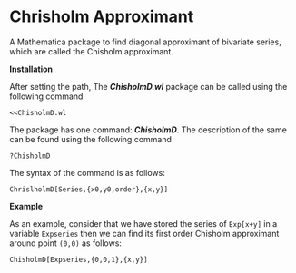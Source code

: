 # Chrisholm Approximant
A Mathematica package to find diagonal approximant of bivariate series, which are called the Chisholm approximant.

**Installation**

After setting the path, The ***ChisholmD.wl*** package can be called using the following command
```
<<ChisholmD.wl
```
The package has one command: ***ChisholmD***. The description of the same can be found using the following command
```
?ChisholmD
```
The syntax of the command is as follows:
```
ChrislholmD[Series,{x0,y0,order},{x,y}]
```

**Example**

As an example, consider that we have stored the series of ```Exp[x+y]``` in a variable ```Expseries``` then we can find its first order Chisholm approximant around point ```(0,0)``` as follows:
```
ChisholmD[Expseries,{0,0,1},{x,y}]
```
